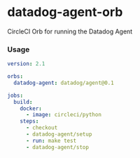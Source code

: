 # datadog-agent-orb
CircleCI Orb for running the Datadog Agent

### Usage

```yaml
version: 2.1

orbs:
  datadog-agent: datadog/agent@0.1

jobs:
  build:
    docker: 
      - image: circleci/python
    steps:
      - checkout
      - datadog-agent/setup
      - run: make test
      - datadog-agent/stop
```
